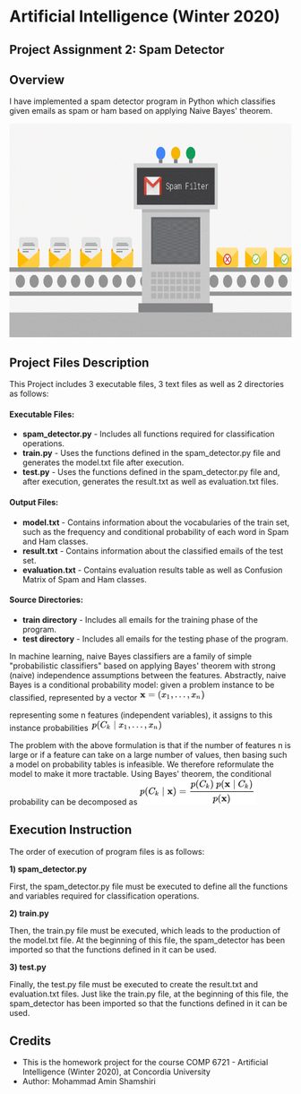 <h1>Artificial Intelligence (Winter 2020)</h1>

<h2>Project Assignment 2: Spam Detector</h2>



<h2 id="overview"><a class="anchor" name="overview" href="#overview"><span class="octicon octicon-link"></span></a>Overview</h2>
<p>I have implemented a spam detector program in Python which classifies given emails as spam or ham based on applying Naive Bayes' theorem.</p>

<p align="center"> 
<img src="gif/spam detector.gif" alt="Animated gif pacman game" height="382px">
</p>

<h2>Project Files Description</h2>

<p>This Project includes 3 executable files, 3 text files as well as 2 directories as follows:</p>
<h4>Executable Files:</h4>
<ul>
  <li><b>spam_detector.py</b> - Includes all functions required for classification operations.</li>
  <li><b>train.py</b> - Uses the functions defined in the spam_detector.py file and generates the model.txt file after execution.</li>
  <li><b>test.py</b> - Uses the functions defined in the spam_detector.py file and, after execution, generates the result.txt as well as evaluation.txt files.</li>
</ul>

<h4>Output Files:</h4>
<ul>
  <li><b>model.txt</b> - Contains information about the vocabularies of the train set, such as the frequency and conditional probability of each word in Spam and Ham classes.</li>
  <li><b>result.txt</b> - Contains information about the classified emails of the test set.</li>
  <li><b>evaluation.txt</b> - Contains evaluation results table as well as Confusion Matrix of Spam and Ham classes.</li>
</ul>

<h4>Source Directories:</h4>
<ul>
  <li><b>train directory</b> - Includes all emails for the training phase of the program.</li>
  <li><b>test directory</b> - Includes all emails for the testing phase of the program.</li>
</ul>

<p>In machine learning, naive Bayes classifiers are a family of simple "probabilistic classifiers" based on applying Bayes' theorem with strong (naive) independence assumptions between the features.
Abstractly, naive Bayes is a conditional probability model: given a problem instance to be classified, represented by a vector
<a target="_blank" rel="noopener noreferrer" href="https://github.com/wruochao19/Hello-world/raw/master/1.png"><img src="https://github.com/wruochao19/Hello-world/raw/master/1.png" alt="Aaron Swartz" style="max-width:100%;"></a></p>

<p>representing some n features (independent variables), it assigns to this instance probabilities
<a target="_blank" rel="noopener noreferrer" href="https://github.com/wruochao19/Hello-world/raw/master/2.png"><img src="https://github.com/wruochao19/Hello-world/raw/master/2.png" alt="Aaron Swartz" style="max-width:100%;"></a></p>

<p>The problem with the above formulation is that if the number of features n is large or if a feature can take on a large number of values, then basing such a model on probability tables is infeasible. We therefore reformulate the model to make it more tractable. Using Bayes' theorem, the conditional probability can be decomposed as
<a target="_blank" rel="noopener noreferrer" href="https://github.com/wruochao19/Hello-world/raw/master/4.png"><img src="https://github.com/wruochao19/Hello-world/raw/master/4.png" alt="Aaron Swartz" style="max-width:100%;"></a></p>

<h2 id="execution-instruction"><a class="anchor" name="execution-instruction" href="#execution-instruction"><span class="octicon octicon-link"></span></a>Execution Instruction</h2>
<p>The order of execution of program files is as follows:</p>
<p><b>1) spam_detector.py</b></p>
<p>First, the spam_detector.py file must be executed to define all the functions and variables required for classification operations.</p>
<p><b>2) train.py</b></p>
<p>Then, the train.py file must be executed, which leads to the production of the model.txt file. 
At the beginning of this file, the spam_detector has been imported so that the functions defined in it can be used.</p>
<p><b>3) test.py</b></p>
<p>Finally, the test.py file must be executed to create the result.txt and evaluation.txt files.
Just like the train.py file, at the beginning of this file, the spam_detector has been imported so that the functions defined in it can be used.</p>

<h2>Credits</h2>
<ul>
  <li>This is the homework project for the course COMP 6721 - Artificial Intelligence (Winter 2020), at Concordia University</li>
  <li>Author: Mohammad Amin Shamshiri</li>
</ul>
